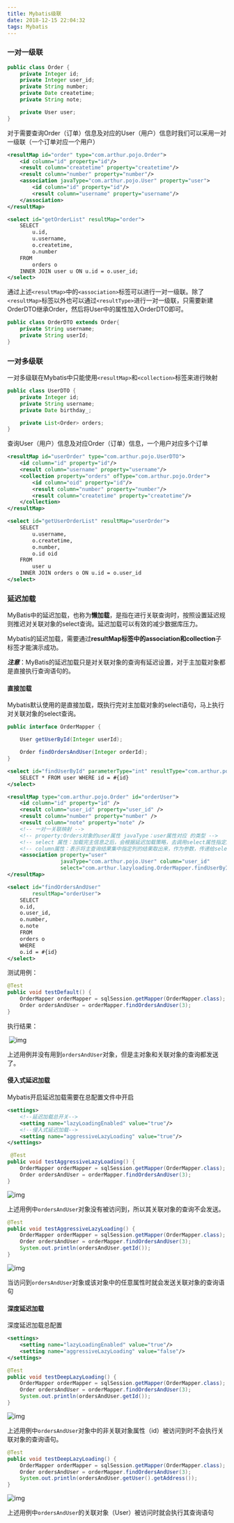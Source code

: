 ```yaml
---
title: Mybatis级联
date: 2018-12-15 22:04:32
tags: Mybatis
---
```


### 一对一级联

```java
public class Order {
    private Integer id;
    private Integer user_id;
    private String number;
    private Date createtime;
    private String note;

    private User user;
}    
```

对于需要查询Order（订单）信息及对应的User（用户）信息时我们可以采用一对一级联（一个订单对应一个用户）

```xml
<resultMap id="order" type="com.arthur.pojo.Order">
    <id column="id" property="id"/>
    <result column="createtime" property="createtime"/>
    <result column="number" property="number"/>
    <association javaType="com.arthur.pojo.User" property="user">
        <id column="id" property="id"/>
        <result column="username" property="username"/>
    </association>
</resultMap>

<select id="getOrderList" resultMap="order">
    SELECT
        u.id,
        u.username,
        o.createtime,
        o.number
    FROM
    	orders o
    INNER JOIN user u ON u.id = o.user_id;
</select>
```

通过上述`<resultMap>`中的`<association>`标签可以进行一对一级联。除了`<resultMap>`标签以外也可以通过`<resultType>`进行一对一级联，只需要新建OrderDTO继承Order，然后将User中的属性加入OrderDTO即可。

```java
public class OrderDTO extends Order{
    private String username;
    private String userId;
}
```

### 一对多级联

一对多级联在Mybatis中只能使用`<resultMap>`和`<collection>`标签来进行映射

```java
public class UserDTO {
    private Integer id;
    private String username;
    private Date birthday_;

    private List<Order> orders;
}    
```

查询User（用户）信息及对应Order（订单）信息，一个用户对应多个订单

```xml
<resultMap id="userOrder" type="com.arthur.pojo.UserDTO">
    <id column="id" property="id"/>
    <result column="username" property="username"/>
    <collection property="orders" ofType="com.arthur.pojo.Order">
        <id column="oid" property="id"/>
        <result column="number" property="number"/>
        <result column="createtime" property="createtime"/>
	</collection>
</resultMap>

<select id="getUserOrderList" resultMap="userOrder">
    SELECT
        u.username,
        o.createtime,
        o.number,
        o.id oid
    FROM
    	user u
    INNER JOIN orders o ON u.id = o.user_id
</select>
```

### 延迟加载

MyBatis中的延迟加载，也称为**懒加载**，是指在进行关联查询时，按照设置延迟规则推迟对关联对象的select查询。延迟加载可以有效的减少数据库压力。

Mybatis的延迟加载，需要通过**resultMap标签中的association和collection**子标签才能演示成功。

***注意***：MyBatis的延迟加载只是对关联对象的查询有延迟设置，对于主加载对象都是直接执行查询语句的。

#### 直接加载

Mybatis默认使用的是直接加载，既执行完对主加载对象的select语句，马上执行对关联对象的select查询。

```java
public interface OrderMapper {

    User getUserById(Integer userId);

    Order findOrdersAndUser(Integer orderId);
}
```

```xml
<select id="findUserById" parameterType="int" resultType="com.arthur.pojo.User">
    SELECT * FROM user WHERE id = #{id}
</select>

<resultMap type="com.arthur.pojo.Order" id="orderUser">
    <id column="id" property="id" />
    <result column="user_id" property="user_id" />
    <result column="number" property="number" />
    <result column="note" property="note" />
    <!-- 一对一关联映射 -->
    <!-- property:Orders对象的user属性 javaType：user属性对应 的类型 -->
    <!-- select 属性：加载完主信息之后，会根据延迟加载策略，去调用select属性指定的statementID -->
    <!-- column属性：表示将主查询结果集中指定列的结果取出来，作为参数，传递给select属性的statement中 -->
    <association property="user"
                 javaType="com.arthur.pojo.User" column="user_id"
                 select="com.arthur.lazyloading.OrderMapper.findUserById"></association>
</resultMap>

<select id="findOrdersAndUser"
        resultMap="orderUser">
    SELECT
    o.id,
    o.user_id,
    o.number,
    o.note
    FROM
    orders o
    WHERE
    o.id = #{id}
</select>
```

测试用例：

```java
@Test
public void testDefault() {
    OrderMapper orderMapper = sqlSession.getMapper(OrderMapper.class);
    Order ordersAndUser = orderMapper.findOrdersAndUser(3);
}
```



执行结果：

​	![img](直接加载.png)

上述用例并没有用到`ordersAndUser`对象，但是主对象和关联对象的查询都发送了。



#### 侵入式延迟加载

Mybatis开启延迟加载需要在总配置文件中开启

```xml
<settings>
    <!--延迟加载总开关-->
    <setting name="lazyLoadingEnabled" value="true"/>
    <!--侵入式延迟加载-->
    <setting name="aggressiveLazyLoading" value="true"/>
</settings>
```

```java
 @Test
public void testAggressiveLazyLoading() {
    OrderMapper orderMapper = sqlSession.getMapper(OrderMapper.class);
    Order ordersAndUser = orderMapper.findOrdersAndUser(3);
}
```

![img](侵入式延迟加载1.png)

上述用例中`ordersAndUser`对象没有被访问到，所以其关联对象的查询不会发送。

```java
@Test
public void testAggressiveLazyLoading() {
    OrderMapper orderMapper = sqlSession.getMapper(OrderMapper.class);
    Order ordersAndUser = orderMapper.findOrdersAndUser(3);
    System.out.println(ordersAndUser.getId());
}
```

![img](侵入式延迟加载2.png)

当访问到`ordersAndUser`对象或该对象中的任意属性时就会发送关联对象的查询语句



#### 深度延迟加载

深度延迟加载总配置

```xml
<settings>
    <setting name="lazyLoadingEnabled" value="true"/>
    <setting name="aggressiveLazyLoading" value="false"/>
</settings>
```

```java
@Test
public void testDeepLazyLoading() {
    OrderMapper orderMapper = sqlSession.getMapper(OrderMapper.class);
    Order ordersAndUser = orderMapper.findOrdersAndUser(3);
    System.out.println(ordersAndUser.getId());
}
```

![img](深度延迟加载1.png)

上述用例中`ordersAndUser`对象中的非关联对象属性（id）被访问到时不会执行关联对象的查询语句。

```java
@Test
public void testDeepLazyLoading() {
    OrderMapper orderMapper = sqlSession.getMapper(OrderMapper.class);
    Order ordersAndUser = orderMapper.findOrdersAndUser(3);
    System.out.println(ordersAndUser.getUser().getAddress());
}
```

![img](![img](深度延迟加载2.png))

上述用例中`ordersAndUser`的关联对象（User）被访问时就会执行其查询语句